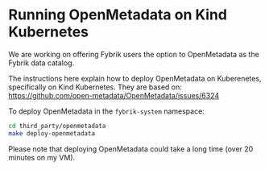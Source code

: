 # Running OpenMetadata on Kind Kubernetes

We are working on offering Fybrik users the option to OpenMetadata as the Fybrik data catalog.

The instructions here explain how to deploy OpenMetadata on Kuberenetes, specifically on Kind Kubernetes. They are based on: https://github.com/open-metadata/OpenMetadata/issues/6324

To deploy OpenMetadata in the `fybrik-system` namespace:
```bash
cd third_party/openmetadata
make deploy-openmetadata
```
Please note that deploying OpenMetadata could take a long time (over 20 minutes on my VM).
